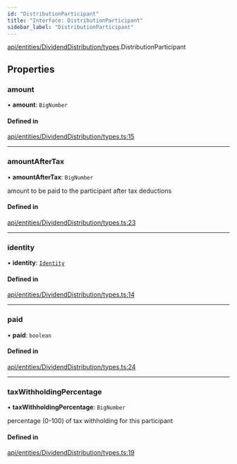 ```yaml
---
id: "DistributionParticipant"
title: "Interface: DistributionParticipant"
sidebar_label: "DistributionParticipant"
---
```


[api/entities/DividendDistribution/types](../../../../../../modules/API/Entities/DividendDistribution/Types/Types.md).DistributionParticipant

## Properties

### amount

• **amount**: `BigNumber`

#### Defined in

[api/entities/DividendDistribution/types.ts:15](https://github.com/PolymeshAssociation/polymesh-sdk/blob/372a67e5d/src/api/entities/DividendDistribution/types.ts#L15)

___

### amountAfterTax

• **amountAfterTax**: `BigNumber`

amount to be paid to the participant after tax deductions

#### Defined in

[api/entities/DividendDistribution/types.ts:23](https://github.com/PolymeshAssociation/polymesh-sdk/blob/372a67e5d/src/api/entities/DividendDistribution/types.ts#L23)

___

### identity

• **identity**: [`Identity`](../../../../../../classes/API/Entities/Identity/Identity.md)

#### Defined in

[api/entities/DividendDistribution/types.ts:14](https://github.com/PolymeshAssociation/polymesh-sdk/blob/372a67e5d/src/api/entities/DividendDistribution/types.ts#L14)

___

### paid

• **paid**: `boolean`

#### Defined in

[api/entities/DividendDistribution/types.ts:24](https://github.com/PolymeshAssociation/polymesh-sdk/blob/372a67e5d/src/api/entities/DividendDistribution/types.ts#L24)

___

### taxWithholdingPercentage

• **taxWithholdingPercentage**: `BigNumber`

percentage (0-100) of tax withholding for this participant

#### Defined in

[api/entities/DividendDistribution/types.ts:19](https://github.com/PolymeshAssociation/polymesh-sdk/blob/372a67e5d/src/api/entities/DividendDistribution/types.ts#L19)
